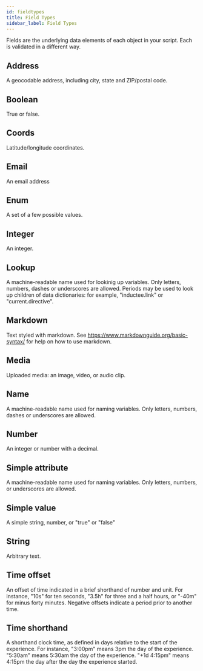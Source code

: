 ```yaml
---
id: fieldtypes
title: Field Types
sidebar_label: Field Types
---
```


Fields are the underlying data elements of each object in your script. Each is validated in a different way.
## Address

A geocodable address, including city, state and ZIP/postal code.




## Boolean

True or false.




## Coords

Latitude/longitude coordinates.




## Email

An email address




## Enum

A set of a few possible values.




## Integer

An integer.




## Lookup

A machine-readable name used for lookinig up variables. Only letters, numbers, dashes or underscores are allowed. Periods may be used to look up children of data dictionaries: for example, "inductee.link" or "current.directive".




## Markdown

Text styled with markdown. See https://www.markdownguide.org/basic-syntax/ for help on how to use markdown.




## Media

Uploaded media: an image, video, or audio clip.




## Name

A machine-readable name used for naming variables. Only letters, numbers, dashes or underscores are allowed.




## Number

An integer or number with a decimal.




## Simple attribute

A machine-readable name used for naming variables. Only letters, numbers, or underscores are allowed.




## Simple value

A simple string, number, or "true" or "false"




## String

Arbitrary text.




## Time offset

An offset of time indicated in a brief shorthand of number and unit. For instance, "10s" for ten seconds, "3.5h" for three and a half hours, or "-40m" for minus forty minutes. Negative offsets indicate a period prior to another time.




## Time shorthand

A shorthand clock time, as defined in days relative to the start of the experience. For instance, "3:00pm" means 3pm the day of the experience. "5:30am" means 5:30am the day of the experience. "+1d 4:15pm" means 4:15pm the day after the day the experience started.




